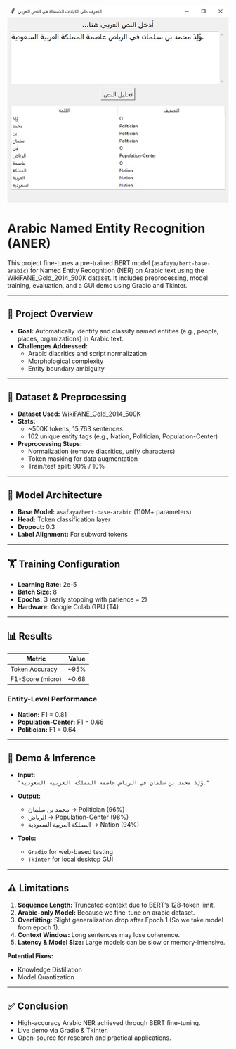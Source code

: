 ![Screenshot](ProjectScreenshots/Screenshots.jpg)

# Arabic Named Entity Recognition (ANER)

This project fine-tunes a pre-trained BERT model (`asafaya/bert-base-arabic`) for Named Entity Recognition (NER) on Arabic text using the WikiFANE_Gold_2014_500K dataset. It includes preprocessing, model training, evaluation, and a GUI demo using Gradio and Tkinter.

---

## 📌 Project Overview

- **Goal:** Automatically identify and classify named entities (e.g., people, places, organizations) in Arabic text.
- **Challenges Addressed:**
  - Arabic diacritics and script normalization
  - Morphological complexity
  - Entity boundary ambiguity

---

## 📂 Dataset & Preprocessing

- **Dataset Used:** [WikiFANE_Gold_2014_500K](https://fsalotaibi.kau.edu.sa/Pages-Arabic-NE-Corpora.aspx)
- **Stats:**
  - ~500K tokens, 15,763 sentences
  - 102 unique entity tags (e.g., Nation, Politician, Population-Center)
- **Preprocessing Steps:**
  - Normalization (remove diacritics, unify characters)
  - Token masking for data augmentation
  - Train/test split: 90% / 10%

---

## 🧠 Model Architecture

- **Base Model:** `asafaya/bert-base-arabic` (110M+ parameters)
- **Head:** Token classification layer
- **Dropout:** 0.3
- **Label Alignment:** For subword tokens

---

## 🏋️ Training Configuration

- **Learning Rate:** 2e-5  
- **Batch Size:** 8  
- **Epochs:** 3 (early stopping with patience = 2)  
- **Hardware:** Google Colab GPU (T4)

---

## 📊 Results

| Metric              | Value       |
|---------------------|-------------|
| Token Accuracy      | ~95%      |
| F1-Score (micro)    | ~0.68       |

### Entity-Level Performance

- **Nation:** F1 = 0.81  
- **Population-Center:** F1 = 0.66  
- **Politician:** F1 = 0.64

---

## 🚀 Demo & Inference

- **Input:**  
  `"وُلِدَ محمد بن سلمان في الرياض عاصمة المملكة العربية السعودية."`

- **Output:**
  - محمد بن سلمان → Politician (96%)
  - الرياض → Population-Center (98%)
  - المملكة العربية السعودية → Nation (94%)

- **Tools:**
  - `Gradio` for web-based testing
  - `Tkinter` for local desktop GUI

---

## ⚠️ Limitations

1. **Sequence Length:** Truncated context due to BERT’s 128-token limit.
2. **Arabic-only Model:** Because we fine-tune on arabic dataset.
3. **Overfitting:** Slight generalization drop after Epoch 1 (So we take model from epoch 1).
4. **Context Window:** Long sentences may lose coherence.
5. **Latency & Model Size:** Large models can be slow or memory-intensive.

  **Potential Fixes:**
- Knowledge Distillation  
- Model Quantization

---

## ✅ Conclusion

- High-accuracy Arabic NER achieved through BERT fine-tuning.
- Live demo via Gradio & Tkinter.
- Open-source for research and practical applications.
